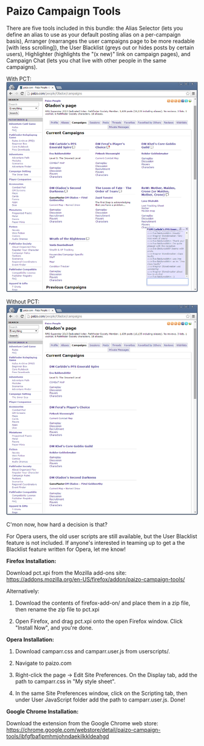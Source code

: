 Paizo Campaign Tools
====================

There are five tools included in this bundle: the Alias Selector (lets you 
define an alias to use as your default posting alias on a per-campaign basis),
Arranger (rearranges the user campaigns page to be more readable [with less 
scrolling]), the User Blacklist (greys out or hides posts by certain users), 
Highlighter (highlights the "(x new)" link on campaign pages), and Campaign 
Chat (lets you chat live with other people in the same campaigns).

With PCT: ![With this Extension](screenshots/with_pct.png)

Without PCT: ![Without this Extension](screenshots/without_pct.png)

C'mon now, how hard a decision is that?

For Opera users, the old user scripts are still available, but the User 
Blacklist feature is not included. If anyone's interested in teaming up 
to get a the Blacklist feature written for Opera, let me know!

**Firefox Installation:**

Download pct.xpi from the Mozilla add-ons site: 
https://addons.mozilla.org/en-US/firefox/addon/paizo-campaign-tools/

Alternatively:

1) Download the contents of firefox-add-on/ and place them in a zip file, 
   then rename the zip file to pct.xpi

2) Open Firefox, and drag pct.xpi onto the open Firefox window. Click 
   "Install Now", and you're done.


**Opera Installation:**

1) Download camparr.css and camparr.user.js from userscripts/.

1) Navigate to paizo.com

2) Right-click the page -> Edit Site Preferences. On the Display tab, add 
the path to camparr.css in "My style sheet".

3) In the same Site Preferences window, click on the Scripting tab, then 
under User JavaScript folder add the path to camparr.user.js. Done!


**Google Chrome Installation:**

Download the extension from the Google Chrome web store:
https://chrome.google.com/webstore/detail/paizo-campaign-tools/ibfgfbafipmhmjohndaekilkkldeahgd
